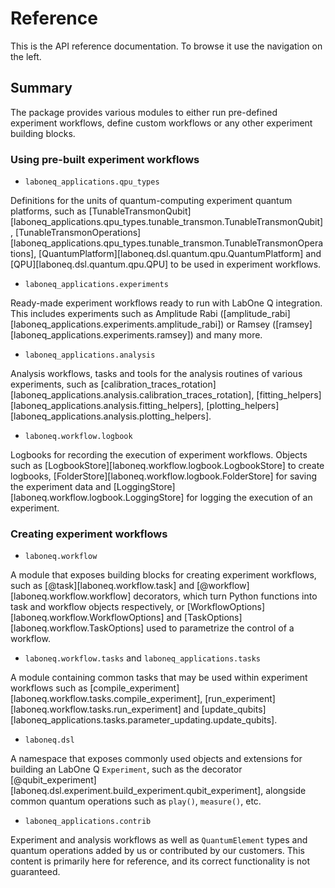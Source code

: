 # Reference

This is the API reference documentation. To browse it use the navigation on the left.


## Summary

The package provides various modules to either run pre-defined experiment workflows, define
custom workflows or any other experiment building blocks.

### Using pre-built experiment workflows

- `laboneq_applications.qpu_types`

Definitions for the units of quantum-computing experiment quantum platforms, 
such as [TunableTransmonQubit][laboneq_applications.qpu_types.tunable_transmon.TunableTransmonQubit],
[TunableTransmonOperations][laboneq_applications.qpu_types.tunable_transmon.TunableTransmonOperations],
[QuantumPlatform][laboneq.dsl.quantum.qpu.QuantumPlatform]
and [QPU][laboneq.dsl.quantum.qpu.QPU] to be used in experiment workflows.

- `laboneq_applications.experiments`

Ready-made experiment workflows ready to run with LabOne Q integration.
This includes experiments such as Amplitude Rabi ([amplitude_rabi][laboneq_applications.experiments.amplitude_rabi]) or
Ramsey ([ramsey][laboneq_applications.experiments.ramsey]) and many more.

- `laboneq_applications.analysis`

Analysis workflows, tasks and tools for the analysis routines of various experiments, such as 
[calibration_traces_rotation][laboneq_applications.analysis.calibration_traces_rotation], 
[fitting_helpers][laboneq_applications.analysis.fitting_helpers], [plotting_helpers][laboneq_applications.analysis.plotting_helpers].


- `laboneq.workflow.logbook`

Logbooks for recording the execution of experiment workflows.
Objects such as [LogbookStore][laboneq.workflow.logbook.LogbookStore] to create logbooks, 
[FolderStore][laboneq.workflow.logbook.FolderStore] for saving the 
experiment data and [LoggingStore][laboneq.workflow.logbook.LoggingStore] for logging the execution of an experiment.

### Creating experiment workflows

- `laboneq.workflow`

A module that exposes building blocks for creating experiment workflows,
such as [@task][laboneq.workflow.task] and [@workflow][laboneq.workflow.workflow] decorators, 
which turn Python functions into task and workflow objects respectively, or 
[WorkflowOptions][laboneq.workflow.WorkflowOptions] and [TaskOptions][laboneq.workflow.TaskOptions] 
used to parametrize the control of a workflow.

- `laboneq.workflow.tasks` and `laboneq_applications.tasks`

A module containing common tasks that may be used within experiment workflows such
as [compile_experiment][laboneq.workflow.tasks.compile_experiment], [run_experiment][laboneq.workflow.tasks.run_experiment] 
and [update_qubits][laboneq_applications.tasks.parameter_updating.update_qubits].

- `laboneq.dsl`

A namespace that exposes commonly used objects and extensions for building an LabOne Q `Experiment`, such
as the decorator [@qubit_experiment][laboneq.dsl.experiment.build_experiment.qubit_experiment],
alongside common quantum operations such as `play()`, `measure()`, etc.


- `laboneq_applications.contrib`

Experiment and analysis workflows as well as `QuantumElement` types and quantum operations added by us or contributed by our customers. This 
content is primarily here for reference, and its correct functionality is not guaranteed. 
